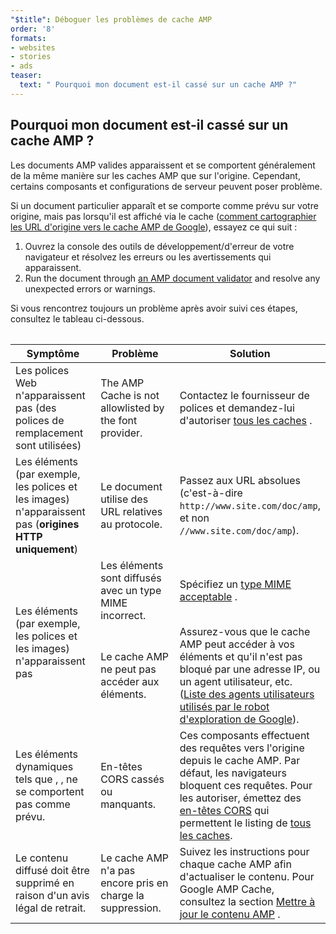 ```yaml
---
"$title": Déboguer les problèmes de cache AMP
order: '8'
formats:
- websites
- stories
- ads
teaser:
  text: " Pourquoi mon document est-il cassé sur un cache AMP ?"
---
```


<!--
This file is imported from https://github.com/ampproject/amphtml/blob/master/spec/amp-cache-debugging.md.
Please do not change this file.
If you have found a bug or an issue please
have a look and request a pull request there.
-->

## Pourquoi mon document est-il cassé sur un cache AMP ? <a name="why-is-my-doc-broken-on-an-amp-cache"></a>

Les documents AMP valides apparaissent et se comportent généralement de la même manière sur les caches AMP que sur l'origine. Cependant, certains composants et configurations de serveur peuvent poser problème.

Si un document particulier apparaît et se comporte comme prévu sur votre origine, mais pas lorsqu'il est affiché via le cache ([comment cartographier les URL d'origine vers le cache AMP de Google](https://developers.google.com/amp/cache/overview#amp-cache-url-format)), essayez ce qui suit :

1. Ouvrez la console des outils de développement/d'erreur de votre navigateur et résolvez les erreurs ou les avertissements qui apparaissent.
2. Run the document through [an AMP document validator](https://search.google.com/test/amp) and resolve any unexpected errors or warnings.

Si vous rencontrez toujours un problème après avoir suivi ces étapes, consultez le tableau ci-dessous.

<table>
<table>
  <thead>
    <tr>
      <th width="30%">Symptôme</th>
      <th width="30%">Problème</th>
      <th width="40%">Solution</th>
    </tr>
  </thead>
  <tbody>
    <tr>
      <td>Les polices Web n'apparaissent pas (des polices de remplacement sont utilisées)</td>
      <td>The AMP Cache is not allowlisted by the font provider.</td>
      <td>Contactez le fournisseur de polices et demandez-lui d'autoriser <a href="https://amp.dev/documentation/guides-and-tutorials/learn/amp-caches-and-cors/amp-cors-requests#cors-security-in-amp">tous les caches</a> .</td>
    </tr>
    <tr>
      <td>Les éléments (par exemple, les polices et les images) n'apparaissent pas (<strong>origines HTTP uniquement</strong>)</td>
      <td>Le document utilise des URL relatives au protocole.</td>
      <td>Passez aux URL absolues (c'est-à-dire <code>http://www.site.com/doc/amp</code>, et non <code>//www.site.com/doc/amp</code>).</td>
    </tr>
    <tr>
      <td rowspan="2">Les éléments (par exemple, les polices et les images) n'apparaissent pas</td>
      <td>Les éléments sont diffusés avec un type MIME incorrect.</td>
      <td>Spécifiez un <a href="https://github.com/ampproject/amphtml/blob/master/spec/amp-cache-guidelines.md#guidelines-accepted-mime-types">type MIME acceptable</a> .</td>
    </tr>
    <tr>
      <td>Le cache AMP ne peut pas accéder aux éléments.</td>
      <td>Assurez-vous que le cache AMP peut accéder à vos éléments et qu'il n'est pas bloqué par une adresse IP, ou un agent utilisateur, etc. (<a href="https://support.google.com/webmasters/answer/1061943?hl=en">Liste des agents utilisateurs utilisés par le robot d'exploration de Google</a>).</td>
    </tr>
    <tr>
      <td>Les éléments dynamiques tels que <code><amp-form></amp-form></code>, <code><amp-list></amp-list></code>, ne se comportent pas comme prévu.</td>
      <td>En-têtes CORS cassés ou manquants.</td>
      <td>Ces composants effectuent des requêtes vers l'origine depuis le cache AMP. Par défaut, les navigateurs bloquent ces requêtes. Pour les autoriser, émettez des <a href="https://developer.mozilla.org/en-US/docs/Web/HTTP/Access_control_CORS">en-têtes CORS</a> qui permettent le listing de <a href="https://amp.dev/documentation/guides-and-tutorials/amp-cors-requests.html">tous les caches</a>.</td>
    </tr>
    <tr>
      <td>Le contenu diffusé doit être supprimé en raison d'un avis légal de retrait.</td>
      <td>Le cache AMP n'a pas encore pris en charge la suppression.</td>
      <td>Suivez les instructions pour chaque cache AMP afin d'actualiser le contenu. Pour Google AMP Cache, consultez la section <a href="https://developers.google.com/amp/cache/update-cache">Mettre à jour le contenu AMP</a> .</td>
    </tr>
</tbody>
</table>

</table>
